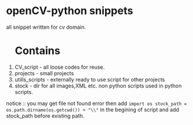 # openCV-python snippets

all snippet written for cv domain.

<ol>
<h1>Contains</h1>
<li>CV_script - all loose codes for reuse.</li>
<li>projects - small projects</li>
<li>utills_scripts - externally ready to use script for other projects</li>
<li>stock - dir for all images,XML etc. non python scripts used in python scripts.</li>
</ol>

notice :: you may get file not found error then add
`
import os
stock_path = os.path.dirname(os.getcwd()) + "\\" ` in the begining of script
and add stock_path before existing path.